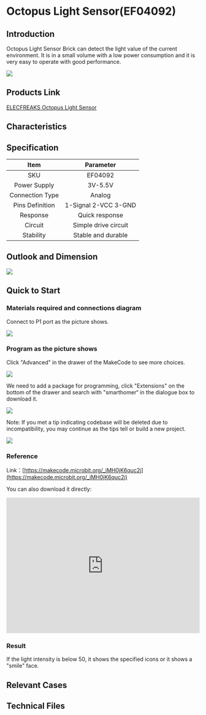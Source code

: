 ﻿# Octopus Light Sensor(EF04092)

## Introduction

 Octopus Light Sensor Brick can detect the light value of the current environment. It is in a small volume with a low power consumption and it is very easy to operate with good performance.

![](https://wiki-media-ef.oss-cn-hongkong.aliyuncs.com/i18n/en/docusaurus-plugin-content-docs/current/microbit/sensor/octopus-sensors/images/sensor/images/04092_01.jpg)

## Products Link

[ELECFREAKS Octopus Light Sensor](https://shop.elecfreaks.com/products/elecfreaks-octopus-light-sensor?_pos=1&_sid=27ca1e4aa&_ss=r)

## Characteristics



## Specification


Item | Parameter 
:-: | :-: 
SKU|EF04092
Power Supply|3V-5.5V
Connection Type|Analog
Pins Definition|1-Signal 2-VCC 3-GND
Response|Quick response
Circuit|Simple drive circuit
Stability|Stable and durable

## Outlook and Dimension


 ![](https://wiki-media-ef.oss-cn-hongkong.aliyuncs.com/i18n/en/docusaurus-plugin-content-docs/current/microbit/sensor/octopus-sensors/images/sensor/images/cdNd1Kw.png)

## Quick to Start


### Materials required and connections diagram 
 Connect to P1 port as the picture shows. 

![](https://wiki-media-ef.oss-cn-hongkong.aliyuncs.com/i18n/en/docusaurus-plugin-content-docs/current/microbit/sensor/octopus-sensors/images/sensor/images/04092_02.png)
### Program as the picture shows 

Click "Advanced" in the drawer of the MakeCode to see more choices.

![](https://wiki-media-ef.oss-cn-hongkong.aliyuncs.com/i18n/en/docusaurus-plugin-content-docs/current/microbit/sensor/octopus-sensors/images/sensor/images/04092_03.png)

We need to add a package for programming, click "Extensions" on the bottom of the drawer and search with "smarthomer“ in the dialogue box to download it. 

![](https://wiki-media-ef.oss-cn-hongkong.aliyuncs.com/i18n/en/docusaurus-plugin-content-docs/current/microbit/sensor/octopus-sensors/images/sensor/images/04092_04.png)

Note: If you met a tip indicating codebase will be deleted due to incompatibility, you may continue as the tips tell or build a new project. 


![](https://wiki-media-ef.oss-cn-hongkong.aliyuncs.com/i18n/en/docusaurus-plugin-content-docs/current/microbit/sensor/octopus-sensors/images/sensor/images/04092_05.png)
### Reference

Link：[https://makecode.microbit.org/_iMH0jK6quc2j](https://makecode.microbit.org/_iMH0jK6quc2j)

You can also download it directly:

<div style="position:relative;height:0;padding-bottom:70%;overflow:hidden;"><iframe style="position:absolute;top:0;left:0;width:100%;height:100%;" src="https://makecode.microbit.org/#pub:_iMH0jK6q" frameborder="0" sandbox="allow-popups allow-forms allow-scripts allow-same-origin"></iframe></div>  


### Result
 If the light intensity is below 50, it shows the specified icons or it shows a "smile" face.

## Relevant Cases


## Technical Files

